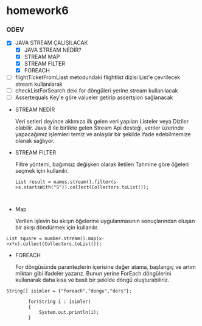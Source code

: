 # homework6
### ODEV

- [x] JAVA STREAM ÇALIŞILACAK
    - [x] JAVA STREAM NEDİR?
    - [x] STREAM MAP
    - [x] STREAM FILTER
    - [x] FOREACH
- [ ] flightTicketFromLiast metodundaki flightlist dizisi List'e çevrilecek stream kullanılarak
- [ ] checkListForSearch deki for döngüleri yerine stream kullanılacak
- [ ] Assertequals Key'e göre valueler getirip assertşion sağlanacak

* STREAM NEDİR
  
  Veri setleri deyince aklımıza ilk gelen veri yapıları Listeler veya Diziler olabilir. Java 8 ile birlikte gelen Stream Api desteği, veriler üzerinde yapacağımız işlemleri temiz ve anlaşılır bir şekilde ifade edebilmemize olanak sağlıyor.

* STREAM FILTER
  
  Filtre yöntemi, bağımsız değişken olarak iletilen Tahmine göre öğeleri seçmek için kullanılır.
  ```  List names = Arrays.asList("Reflection","Collection","Stream");
  List result = names.stream().filter(s->s.startsWith("S")).collect(Collectors.toList());
```      ```
 * Map

    Verilen işlevin bu akışın öğelerine uygulanmasının sonuçlarından oluşan bir akışı döndürmek için kullanılır. 

```List number = Arrays.asList(2,3,4,5);
List square = number.stream().map(x->x*x).collect(Collectors.toList());
```
* FOREACH
  
    For döngüsünde parantezlerin içerisine değer atama, başlangıç ve artım miktarı gibi ifadeler yazarız. Bunun yerine ForEach döngülerini kullanarak daha kısa ve basit bir şekilde döngü oluşturabiliriz.
```
String[] isimler = {"foreach","dongu","ders"};
        
        for(String i : isimler)
        {
            System.out.println(i);
        }
```
